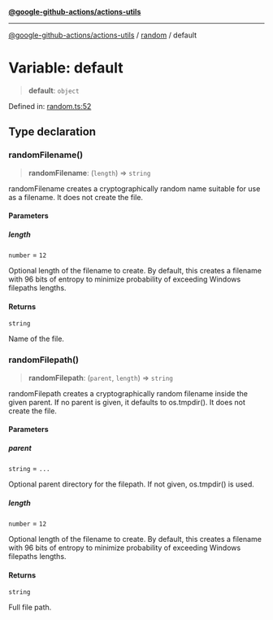 [**@google-github-actions/actions-utils**](../../README.md)

***

[@google-github-actions/actions-utils](../../modules.md) / [random](../README.md) / default

# Variable: default

> **default**: `object`

Defined in: [random.ts:52](https://github.com/google-github-actions/actions-utils/blob/main/src/random.ts#L52)

## Type declaration

### randomFilename()

> **randomFilename**: (`length`) => `string`

randomFilename creates a cryptographically random name suitable for use as a
filename. It does not create the file.

#### Parameters

##### length

`number` = `12`

Optional length of the filename to create. By default, this
creates a filename with 96 bits of entropy to minimize probability of
exceeding Windows filepaths lengths.

#### Returns

`string`

Name of the file.

### randomFilepath()

> **randomFilepath**: (`parent`, `length`) => `string`

randomFilepath creates a cryptographically random filename inside the given
parent. If no parent is given, it defaults to os.tmpdir(). It does not create
the file.

#### Parameters

##### parent

`string` = `...`

Optional parent directory for the filepath. If not given,
os.tmpdir() is used.

##### length

`number` = `12`

Optional length of the filename to create. By default, this
creates a filename with 96 bits of entropy to minimize probability of
exceeding Windows filepaths lengths.

#### Returns

`string`

Full file path.
